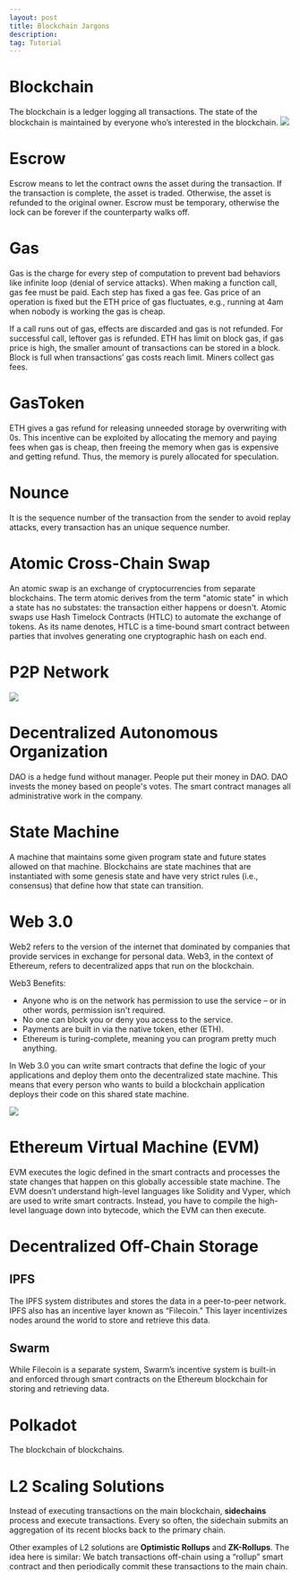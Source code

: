 ```yaml
---
layout: post
title: Blockchain Jargons
description: 
tag: Tutorial
---
```


# Blockchain

The blockchain is a ledger logging all transactions. The state of the blockchain is maintained by everyone who’s interested in the blockchain. 
![](http://siyue-zhang.github.io/images/sptdc/blk.png)

# Escrow

Escrow means to let the contract owns the asset during the transaction. If the transaction is complete, the asset is traded. Otherwise, the asset is refunded to the original owner. Escrow must be temporary, otherwise the lock can be forever if the counterparty walks off.

# Gas

Gas is the charge for every step of computation to prevent bad behaviors like infinite loop (denial of service attacks). When making a function call, gas fee must be paid. Each step has fixed a gas fee. Gas price of an operation is fixed but the ETH price of gas fluctuates, e.g., running at 4am when nobody is working the gas is cheap.

If a call runs out of gas, effects are discarded and gas is not refunded. For successful call, leftover gas is refunded. ETH has limit on block gas, if gas price is high, the smaller amount of transactions can be stored in a block. Block is full when transactions’ gas costs reach limit. Miners collect gas fees.

# GasToken

ETH gives a gas refund for releasing unneeded storage by overwriting with 0s. This incentive can be exploited by allocating the memory and paying fees when gas is cheap, then freeing the memory when gas is expensive and getting refund. Thus, the memory is purely allocated for speculation.

# Nounce

It is the sequence number of the transaction from the sender to avoid replay attacks, every transaction has an unique sequence number.

# Atomic Cross-Chain Swap

An atomic swap is an exchange of cryptocurrencies from separate blockchains. The term atomic derives from the term "atomic state" in which a state has no substates: the transaction either happens or doesn't. Atomic swaps use Hash Timelock Contracts (HTLC) to automate the exchange of tokens. As its name denotes, HTLC is a time-bound smart contract between parties that involves generating one cryptographic hash on each end.

# P2P Network

![](http://siyue-zhang.github.io/images/sptdc/p2p.jpeg)

# Decentralized Autonomous Organization

DAO is a hedge fund without manager. People put their money in DAO. DAO invests the money based on people's votes. The smart contract manages all administrative work in the company.

# State Machine

A machine that maintains some given program state and future states allowed on that machine. Blockchains are state machines that are instantiated with some genesis state and have very strict rules (i.e., consensus) that define how that state can transition.

# Web 3.0

Web2 refers to the version of the internet that dominated by companies that provide services in exchange for personal data. Web3, in the context of Ethereum, refers to decentralized apps that run on the blockchain.

Web3 Benefits:

* Anyone who is on the network has permission to use the service – or in other words, permission isn't required.
* No one can block you or deny you access to the service.
* Payments are built in via the native token, ether (ETH).
* Ethereum is turing-complete, meaning you can program pretty much anything.

In Web 3.0 you can write smart contracts that define the logic of your applications and deploy them onto the decentralized state machine. This means that every person who wants to build a blockchain application deploys their code on this shared state machine.

![](http://siyue-zhang.github.io/images/sptdc/web3arc.png)

# Ethereum Virtual Machine (EVM)

EVM executes the logic defined in the smart contracts and processes the state changes that happen on this globally accessible state machine. The EVM doesn’t understand high-level languages like Solidity and Vyper, which are used to write smart contracts. Instead, you have to compile the high-level language down into bytecode, which the EVM can then execute.

# Decentralized Off-Chain Storage

## IPFS

[](https://ipfs.io/)

The IPFS system distributes and stores the data in a peer-to-peer network. IPFS also has an incentive layer known as “Filecoin.” This layer incentivizes nodes around the world to store and retrieve this data. 


## Swarm

[](https://www.ethswarm.org/)

While Filecoin is a separate system, Swarm’s incentive system is built-in and enforced through smart contracts on the Ethereum blockchain for storing and retrieving data.


# Polkadot

The blockchain of blockchains. 

# L2 Scaling Solutions

Instead of executing transactions on the main blockchain, **sidechains** process and execute transactions. Every so often, the sidechain submits an aggregation of its recent blocks back to the primary chain.

Other examples of L2 solutions are **Optimistic Rollups** and **ZK-Rollups**. The idea here is similar: We batch transactions off-chain using a “rollup” smart contract and then periodically commit these transactions to the main chain.

